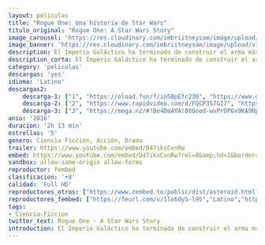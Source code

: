 ```yaml
---
layout: peliculas
title: "Rogue One: Una historia de Star Wars"
titulo_original: "Rogue One: A Star Wars Story"
image_carousel: 'https://res.cloudinary.com/imbriitneysam/image/upload/v1544494104/rogue-poster-min.jpg'
image_banner: 'https://res.cloudinary.com/imbriitneysam/image/upload/v1544494104/rogue-banner-min.jpg'
description: El Imperio Galáctico ha terminado de construir el arma más poderosa de todas, la Estrella de la muerte, pero un grupo de rebeldes decide realizar una misión de muy alto riesgo, robar los planos de dicha estación antes de que entre en operaciones, mientras se enfrentan también al poderoso Lord Sith conocido como Darth Vader, discípulo del despiadado Emperador Palpatine.
description_corta: El Imperio Galáctico ha terminado de construir el arma más poderosa de todas, la Estrella de la muerte, pero un grupo de rebeldes decide realizar una misión de muy alto riesgo, robar los planos de dicha estación antes de que entre...
category: 'peliculas'
descargas: 'yes'
idioma: 'Latino'
descargas2:
    descarga-1: ["1", "https://oload.fun/f/in5BpEfc230", "https://www.google.com/s2/favicons?domain=openload.co","OpenLoad","https://res.cloudinary.com/imbriitneysam/image/upload/v1541473684/mexico.png", "Latino", "Full HD"]
    descarga-2: ["2", "https://www.rapidvideo.com/d/FQCP357GI7", "https://www.google.com/s2/favicons?domain=www.rapidvideo.com","RapidVideo","https://res.cloudinary.com/imbriitneysam/image/upload/v1541473684/mexico.png", "Latino", "Full HD"]
    descarga-3: ["3", "https://mega.nz/#!Be4DmAYA!86Oood-wvPrOP6x9KA9NpCxGHPwSehrvqz1xZFCgWvs", "https://www.google.com/s2/favicons?domain=mega.nz","Mega","https://res.cloudinary.com/imbriitneysam/image/upload/v1541473684/mexico.png", "Latino", "Full HD"] 
anio: '2016'
duracion: '2h 13 min'
estrellas: '5'
genero: Ciencia Ficción, Acción, Drama
trailer: https://www.youtube.com/embed/D47iksCvnRw
embed: https://www.youtube.com/embed/D47iksCvnRw?rel=0&amp;hd=1&border=0&wmode=opaque&enablejsapi=1&modestbranding=1&controls=1&showinfo=1
sandbox: allow-same-origin allow-forms
reproductor: fembed
clasificacion: '+8'
calidad: 'Full HD'
reproductores_otros: ["https://www.zembed.to/public/dist/asteroid.html?id=08a9ffa57b2bd3b429552e95a958477e&title=Rogue%20One:%20A%20Star%20Wars%20Story","Latino","https://api.cuevana3.io/stream/index.php?file=ek5lbm9xYWNrS0xYMTZLa2xNbkdvY3ZTb3BtZng4TGp6ZFpobGFMUGtPTFJ5SnFUWU5MSzZkUFhZR1JwbTVha25KR1VvcVBWMGVMWWtaYWhvSkhFNlplYVoycG9sSm5mMkpHZ29tYz0","Latino","https://mstream.press/8yjlsr7khzs3","Latino","https://mstream.press/ld13id0c1git","Latino"]
reproductores_fembed: ["https://feurl.com/v/1lo6dy5-l95","Latino","https://feurl.com/v/8g9zmkgnyod","Latino"]
tags:
- Ciencia-Ficcion
twitter_text: Rogue One - A Star Wars Story
introduction: El Imperio Galáctico ha terminado de construir el arma más poderosa de todas, la Estrella de la muerte, pero un grupo de rebeldes decide realizar una misión de muy alto riesgo, robar los planos de dicha estación antes de que entre...
---
```












